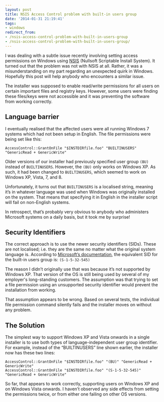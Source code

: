 ```yaml
---
layout: post
title: NSIS Access Control problem with built-in users group
date: '2014-01-31 21:19:41'
tags:
- windows
redirect_from:
- /nsis-access-control-problem-with-built-in-users-group
- /nsis-access-control-problem-with-built-in-users-group/
---
```


I was dealing with a subtle issue recently involving setting access permissions on Windows using [NSIS](http://nsis.sourceforge.net "Click to visit the NSIS webpage") (Nullsoft Scriptable Install System). It turned out that the problem was not with NSIS at all. Rather, it was a misunderstanding on my part regarding an unexpected quirk in Windows. Hopefully this post will help anybody who encounters a similar issue.

The installer was supposed to enable read/write permissions for all users on certain important files and registry keys. However, some users were finding these files/keys were not accessible and it was preventing the software from working correctly.

## Language barrier

I eventually realised that the affected users were all running Windows 7 systems which had not been setup in English. The file permissions were being set like this:

```
AccessControl::GrantOnFile "$INSTDIRfile.foo" "BUILTINUSERS" "GenericRead + GenericWrite"
```

Older versions of our installer had previously specified user group `(BU)` instead of `BUILTINUSERS`. However, the `(BU)` only works on Windows XP. As such, it had been changed to `BUILTINUSERS`, which seemed to work on Windows XP, Vista, 7, and 8.

Unfortunately, it turns out that `BUILTINUSERS` is a localised string, meaning it’s in whatever language was used when Windows was originally installed on the system. That means that specifying it in English in the installer script will fail on non-English systems.

In retrospect, that’s probably very obvious to anybody who administers Microsoft systems on a daily basis, but it took me by surprise!

## Security Identifiers

The correct approach is to use the newer security identifiers (SIDs). These are not localised; i.e. they are the same no matter what the original system language is. According to [Microsoft’s documentation](https://learn.microsoft.com/en-GB/windows-server/identity/ad-ds/manage/understand-security-identifiers), the equivalent SID for the built-in users group is: `(S-1-5-32-545)`

The reason I didn’t originally use that was because it’s not supported by Windows XP. That version of the OS is still being used by several of my employer's long-standing customers. The assumption was that trying to set a file permission using an unsupported security identifier would prevent the installation from working.

That assumption appears to be wrong. Based on several tests, the individual file permission command silently fails and the installer moves on without any problem.

## The Solution

The simplest way to support Windows XP and Vista onwards in a single installer is to use both types of language-independent user group identifier. For example, instead of the “BUILTINUSERS” line shown earlier, the installer now has these two lines:

```
AccessControl::GrantOnFile "$INSTDIRfile.foo" "(BU)" "GenericRead + GenericWrite"
AccessControl::GrantOnFile "$INSTDIRfile.foo" "(S-1-5-32-545)" "GenericRead + GenericWrite"
```

So far, that appears to work correctly, supporting users on Windows XP and on Windows Vista onwards. I haven’t observed any side effects from setting the permissions twice, or from either one failing on other OS versions.

